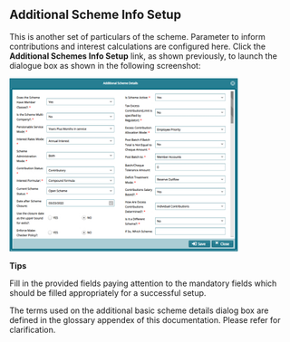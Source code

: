 ## Additional Scheme Info Setup

This is another set of particulars of the scheme. Parameter to inform contributions and interest calculations are configured here. Click the **Additional Schemes Info Setup** link, as shown previously, to launch the
dialogue box as shown in the following screenshot:

<img  alt="scheme switch" width="80%" height="auto"  class="center"  src="../media2/schemeM19.png">  


**Tips**

Fill in the provided fields paying attention to the mandatory fields which should be filled appropriately for a successful setup.

The terms used on the additional basic scheme details dialog box are defined in the glossary appendex of this documentation. Please refer for clarification.